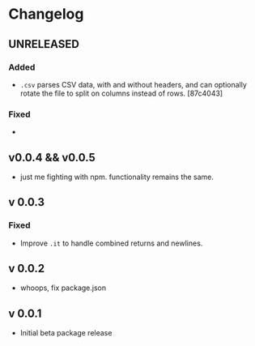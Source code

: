 # Changelog

## UNRELEASED

### Added

- `.csv` parses CSV data, with and without headers, and can optionally rotate the file to split on columns instead of rows. [87c4043]

### Fixed

-

## v0.0.4 && v0.0.5

- just me fighting with npm. functionality remains the same.

## v 0.0.3

### Fixed

- Improve `.it` to handle combined returns and newlines.

## v 0.0.2

- whoops, fix package.json

## v 0.0.1

- Initial beta package release
